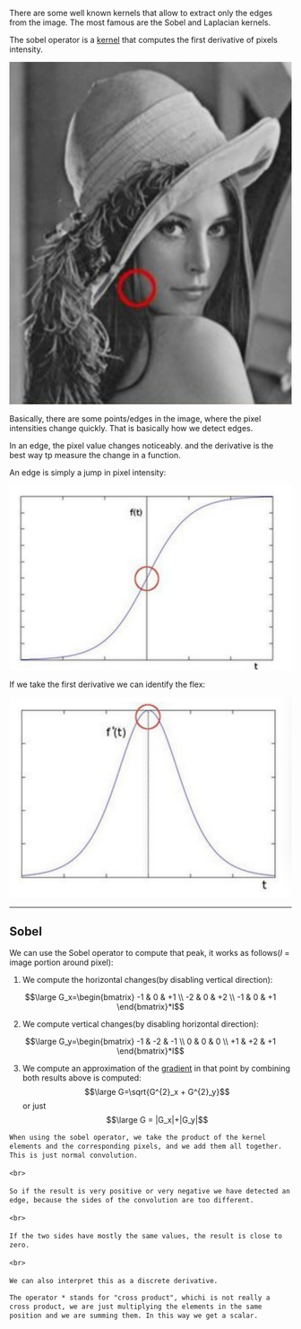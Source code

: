 There are some well known kernels that allow to extract only the edges from the image.
The most famous are the Sobel and Laplacian kernels.

The sobel operator is a [kernel](Kernel.md) that computes the first derivative of pixels intensity.

![](../z_images/Pasted%20image%2020230321171341.png)


Basically, there are some points/edges in the image, where the pixel intensities change quickly.
That is basically how we detect edges. 

In an edge, the pixel value changes noticeably. and the derivative is the best way tp measure the change in a function.

An edge is simply a jump in pixel intensity:

![](../z_images/Pasted%20image%2020230321171530.png)

If we take the first derivative we can identify the flex:

![](../z_images/Pasted%20image%2020230321171605.png)

---

## Sobel

We can use the Sobel operator to compute that peak, it works as follows($I$ = image portion around pixel):

1. We compute the horizontal changes(by disabling vertical direction):

$$\large G_x=\begin{bmatrix}
-1 & 0 & +1 \\
-2 & 0 & +2 \\
-1 & 0 & +1
\end{bmatrix}*I$$

2. We compute vertical changes(by disabling horizontal direction):

$$\large G_y=\begin{bmatrix}
-1 & -2 & -1 \\
0 & 0 & 0 \\
+1 & +2 & +1
\end{bmatrix}*I$$

3. We compute an approximation of the [gradient](../Machine%20Learning/Gradient.md) in that point by combining both results above is computed:
$$\large G=\sqrt{G^{2}_x + G^{2}_y}$$
or just
$$\large G = |G_x|+|G_y|$$


```ad-tldr
When using the sobel operator, we take the product of the kernel elements and the corresponding pixels, and we add them all together. This is just normal convolution.

<br>

So if the result is very positive or very negative we have detected an edge, because the sides of the convolution are too different.

<br>

If the two sides have mostly the same values, the result is close to zero.

<br>

We can also interpret this as a discrete derivative.
```


```ad-tip
The operator * stands for "cross product", whichi is not really a cross product, we are just multiplying the elements in the same position and we are summing them. In this way we get a scalar.
```

